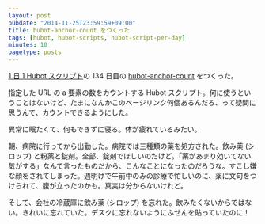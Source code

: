 ```yaml
---
layout: post
pubdate: "2014-11-25T23:59:59+09:00"
title: hubot-anchor-count をつくった
tags: [hubot, hubot-scripts, hubot-script-per-day]
minutes: 10
pagetype: posts
---
```

[1 日 1 Hubot スクリプト][hubot-script-per-day]の 134 日目の [hubot-anchor-count][gh:bouzuya/hubot-anchor-count] をつくった。

指定した URL の a 要素の数をカウントする Hubot スクリプト。何に使うということはないけど、たまになんかこのページリンク何個あるんだろ、って疑問に思うんで、カウントできるようにした。

異常に眠たくて、何もできずに寝る。体が疲れているみたい。

朝、病院に行ってから出勤した。病院では三種類の薬を処方された。飲み薬 (シロップ) と粉薬と錠剤。全部、錠剤でほしいのだけど。「薬があまり効いてない気がする」なんて言ったものだから、こんなことになったのだろうな。すこし嫌な顔をされてしまった。週明けで午前中のみの診療で忙しいのに、薬に文句をつけられて、腹が立ったのかも。真実は分からないけれど。

そして、会社の冷蔵庫に飲み薬 (シロップ) を忘れた。飲みたくないからではない。きれいに忘れていた。デスクに忘れないようにふせんを貼っていたのに！

[gh:bouzuya/hubot-anchor-count]: https://github.com/bouzuya/hubot-anchor-count
[hubot-script-per-day]: http://blog.bouzuya.net/posts?tags=hubot-script-per-day
